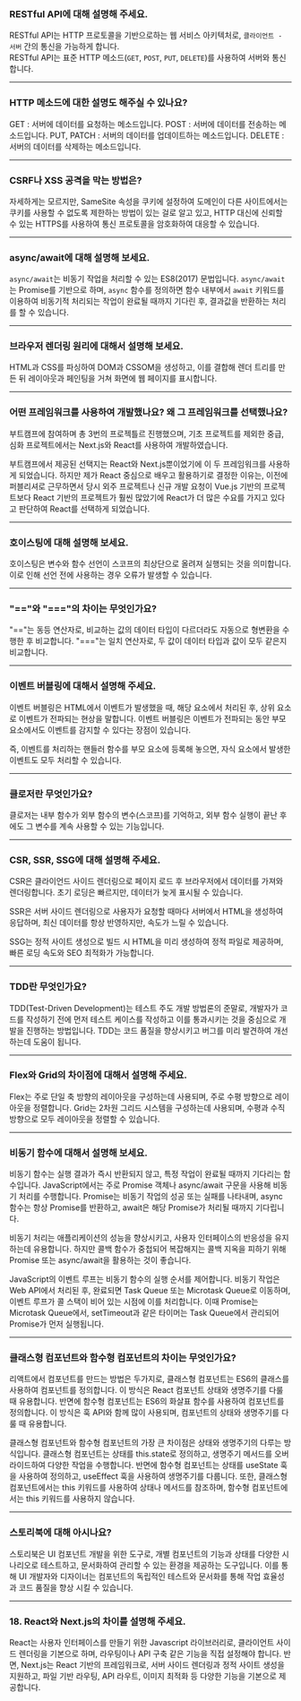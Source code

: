 ### RESTful API에 대해 설명해 주세요.

RESTful API는 HTTP 프로토콜을 기반으로하는 웹 서비스 아키텍처로, `클라이언트 - 서버` 간의 통신을 가능하게 합니다.<br>
RESTful API는 표준 HTTP 메소드(`GET`, `POST`, `PUT`, `DELETE`)를 사용하여 서버와 통신합니다.

---

### HTTP 메소드에 대한 설명도 해주실 수 있나요?

GET : 서버에 데이터를 요청하는 메소드입니다.
POST : 서버에 데이터를 전송하는 메소드입니다.
PUT, PATCH : 서버의 데이터를 업데이트하는 메소드입니다.
DELETE : 서버의 데이터를 삭제하는 메소드입니다.

---

### **CSRF나 XSS 공격을 막는 방법은?**

자세하게는 모르지만, SameSite 속성을 쿠키에 설정하여
도메인이 다른 사이트에서는 쿠키를 사용할 수 없도록
제한하는 방법이 있는 걸로 알고 있고, HTTP 대신에 신뢰할 수 있는
HTTPS를 사용하여 통신 프로토콜을 암호화하여 대응할 수 있습니다.

---

### async/await에 대해 설명해 보세요.

`async/await`는 비동기 작업을 처리할 수 있는 ES8(2017) 문법입니다.
`async/await`는 Promise를 기반으로 하며, `async` 함수를 정의하면
함수 내부에서 `await` 키워드를 이용하여 비동기적 처리되는 작업이
완료될 때까지 기다린 후, 결과값을 반환하는 처리를 할 수 있습니다.

---

### 브라우저 렌더링 원리에 대해서 설명해 보세요.

HTML과 CSS를 파싱하여 DOM과 CSSOM을 생성하고, 이를 결합해
렌더 트리를 만든 뒤 레이아웃과 페인팅을 거쳐 화면에 웹 페이지를 표시합니다.

---

### 어떤 프레임워크를 사용하여 개발했나요? 왜 그 프레임워크를 선택했나요?

부트캠프에 참여하며 총 3번의 프로젝틀르 진행했으며, 기초 프로젝트를 제외한
중급, 심화 프로젝트에서는 Next.js와 React를 사용하여 개발하였습니다.

부트캠프에서 제공된 선택지는 React와 Next.js뿐이었기에
이 두 프레임워크를 사용하게 되었습니다.
하지만 제가 React 중심으로 배우고 활용하기로 결정한 이유는,
이전에 퍼블리셔로 근무하면서 당시 외주 프로젝트나 신규 개발 요청이
Vue.js 기반의 프로젝트보다 React 기반의 프로젝트가 훨씬 많았기에
React가 더 많은 수요를 가지고 있다고 판단하여 React를 선택하게 되었습니다.

---

### 호이스팅에 대해 설명해 보세요.

호이스팅은 변수와 함수 선언이 스코프의 최상단으로 올려져 실행되는 것을 의미합니다.
이로 인해 선언 전에 사용하는 경우 오류가 발생할 수 있습니다.

---

### "=="와 "==="의 차이는 무엇인가요?

"=="는 동등 연산자로, 비교하는 값의 데이터 타입이 다르더라도 자동으로 형변환을 수행한 후 비교합니다.
"==="는 일치 연산자로, 두 값이 데이터 타입과 값이 모두 같은지 비교합니다.

---

### 이벤트 버블링에 대해서 설명해 주세요.

이벤트 버블링은 HTML에서 이벤트가 발생했을 때, 해당 요소에서 처리된 후, 상위 요소로 이벤트가 전파되는 현상을 말합니다. 이벤트 버블링은 이벤트가 전파되는 동안 부모 요소에서도 이벤트를 감지할 수 있다는 장점이 있습니다.

즉, 이벤트를 처리하는 핸들러 함수를 부모 요소에 등록해 놓으면, 자식 요소에서 발생한 이벤트도 모두 처리할 수 있습니다.

---

### 클로저란 무엇인가요?

클로저는 내부 함수가 외부 함수의 변수(스코프)를 기억하고, 외부 함수 실행이 끝난 후에도 그 변수를 계속 사용할 수 있는 기능입니다.

---

### CSR, SSR, SSG에 대해 설명해 주세요.

CSR은 클라이언드 사이드 렌더링으로 페이지 로드 후 브라우저에서 데이터를 가져와 렌더링합니다.
초기 로딩은 빠르지만, 데이터가 늦게 표시될 수 있습니다.

SSR은 서버 사이드 렌더링으로 사용자가 요청할 때마다 서버에서 HTML을 생성하여 응답하며,
최신 데이터를 항상 반영하지만, 속도가 느릴 수 있습니다.

SSG는 정적 사이트 생성으로 빌드 시 HTML을 미리 생성하여 정적 파일로 제공하며,
빠른 로딩 속도와 SEO 최적화가 가능합니다.

---

### TDD란 무엇인가요?

TDD(Test-Driven Development)는 테스트 주도 개발 방법론의 준말로, 개발자가 코드를
작성하기 전에 먼저 테스트 케이스를 작성하고 이를 통과시키는 것을 중심으로 개발을 진행하는 방법입니다.
TDD는 코드 품질을 향상시키고 버그를 미리 발견하여 개선하는데 도움이 됩니다.

---

### Flex와 Grid의 차이점에 대해서 설명해 주세요.

Flex는 주로 단일 축 방향의 레이아웃을 구성하는데 사용되며, 주로 수평 방향으로 레이아웃을 정렬합니다.
Grid는 2차원 그리드 시스템을 구성하는데 사용되며, 수평과 수직 방향으로 모두 레이아웃을 정렬할 수 있습니다.

---

### 비동기 함수에 대해서 설명해 보세요.

비동기 함수는 실행 결과가 즉시 반환되지 않고, 특정 작업이 완료될 때까지 기다리는 함수입니다.
JavaScript에서는 주로 Promise 객체나 async/await 구문을 사용해 비동기 처리를 수행합니다.
Promise는 비동기 작업의 성공 또는 실패를 나타내며, async 함수는 항상 Promise를 반환하고,
await은 해당 Promise가 처리될 때까지 기다립니다.

비동기 처리는 애플리케이션의 성능을 향상시키고, 사용자 인터페이스의 반응성을 유지하는데 유용합니다.
하지만 콜백 함수가 중첩되어 복잡해지는 콜백 지옥을 피하기 위해 Promise 또는 async/await을 활용하는 것이 좋습니다.

JavaScript의 이벤트 루프는 비동기 함수의 실행 순서를 제어합니다. 비동기 작업은 Web API에서 처리된 후,
완료되면 Task Queue 또는 Microtask Queue로 이동하며, 이벤트 루프가 콜 스택이 비어 있는 시점에 이를 처리합니다.
이때 Promise는 Microtask Queue에서, setTimeout과 같은 타이머는 Task Queue에서 관리되어 Promise가 먼저 실행됩니다.

---

### 클래스형 컴포넌트와 함수형 컴포넌트의 차이는 무엇인가요?

리액트에서 컴포넌트를 만드는 방법은 두가지로, 클래스형 컴포넌트는 ES6의 클래스를 사용하여 컴포넌트를 정의합니다.
이 방식은 React 컴포넌트 상태와 생명주기를 다룰 때 유용합니다.
반면에 함수형 컴포넌트는 ES6의 화살표 함수를 사용하여 컴포넌트를 정의합니다. 이 방식은 훅 API와 함께 많이 사용되며,
컴포넌트의 상태와 생명주기를 다룰 때 유용합니다.

클래스형 컴포넌트와 함수형 컴포넌트의 가장 큰 차이점은 상태와 생명주기의 다루는 방식입니다.
클래스형 컴포넌트는 상태를 this.state로 정의하고, 생명주기 메서드를 오버라이드하여 다양한 작업을 수행합니다.
반면에 함수형 컴포넌트는 상태를 useState 훅을 사용하여 정의하고, useEffect 훅을 사용하여 생명주기를 다룹니다.
또한, 클래스형 컴포넌트에서는 this 키워드를 사용하여 상태나 메서드를 참조하며,
함수형 컴포넌트에서는 this 키워드를 사용하지 않습니다.

---

### 스토리북에 대해 아시나요?

스토리북은 UI 컴포넌트 개발을 위한 도구로, 개별 컴포넌트의 기능과 상태를 다양한 시나리오로 테스트하고,
문서화하여 관리할 수 있는 환경을 제공하는 도구입니다. 이를 통해 UI 개발자와 디자이너는 컴포넌트의
독립적인 테스트와 문서화를 통해 작업 효율성과 코드 품질을 향상 시킬 수 있습니다.

---

### 18. React와 Next.js의 차이를 설명해 주세요.

React는 사용자 인터페이스를 만들기 위한 Javascript 라이브러리로, 클라이언트 사이드 렌더링을 기본으로 하며, 라우팅이나 API 구축 같은 기능을 직접 설정해야 합니다. 반면, Next.js는 React 기반의 프레임워크로, 서버 사이드 렌더링과 정적 사이트 생성을 지원하고, 파일 기반 라우팅, API 라우트, 이미지 최적화 등 다양한 기능을 기본으로 제공합니다.
